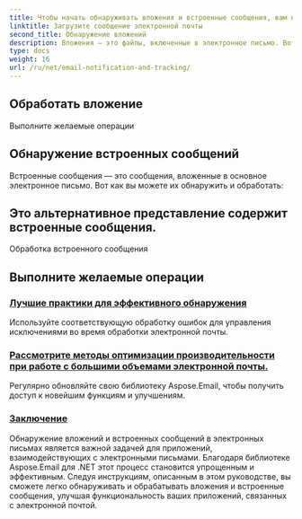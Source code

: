 ```yaml
---
title: Чтобы начать обнаруживать вложения и встроенные сообщения, вам необходимо загрузить сообщение электронной почты:
linktitle: Загрузите сообщение электронной почты
second_title: Обнаружение вложений
description: Вложения — это файлы, включенные в электронное письмо. Вот как вы можете их обнаружить и обработать:
type: docs
weight: 16
url: /ru/net/email-notification-and-tracking/
---
```


##  Обработать вложение

 Выполните желаемые операции

## Обнаружение встроенных сообщений

Встроенные сообщения — это сообщения, вложенные в основное электронное письмо. Вот как вы можете их обнаружить и обработать:

##  Это альтернативное представление содержит встроенные сообщения.

 Обработка встроенного сообщения

##  Выполните желаемые операции
### [Лучшие практики для эффективного обнаружения](./receiving-email-notifications-with-csharp-code/)
Используйте соответствующую обработку ошибок для управления исключениями во время обработки электронной почты.
### [Рассмотрите методы оптимизации производительности при работе с большими объемами электронной почты.](./requesting-email-read-receipts-using-csharp-code/)
Регулярно обновляйте свою библиотеку Aspose.Email, чтобы получить доступ к новейшим функциям и улучшениям.
### [Заключение](./tracking-email-document-conversion-progress-with-csharp-code/)
Обнаружение вложений и встроенных сообщений в электронных письмах является важной задачей для приложений, взаимодействующих с электронными письмами. Благодаря библиотеке Aspose.Email для .NET этот процесс становится упрощенным и эффективным. Следуя инструкциям, описанным в этом руководстве, вы сможете легко обнаруживать и обрабатывать вложения и встроенные сообщения, улучшая функциональность ваших приложений, связанных с электронной почтой.